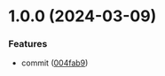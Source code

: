 # 1.0.0 (2024-03-09)


### Features

* commit ([004fab9](https://github.com/KazazaevDaniil/git-extended/commit/004fab90879448a337ed5326dd19edd78a871a1c))



